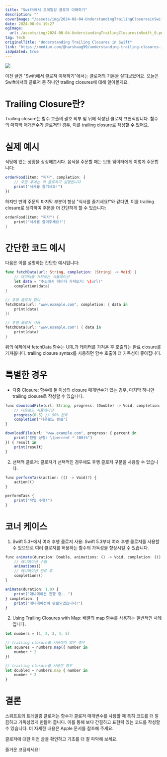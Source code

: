 ```yaml
---
title: "Swift에서 트레일링 클로저 이해하기"
description: ""
coverImage: "/assets/img/2024-08-04-UnderstandingTrailingClosuresinSwift_0.png"
date: 2024-08-04 19:27
ogImage: 
  url: /assets/img/2024-08-04-UnderstandingTrailingClosuresinSwift_0.png
tag: Tech
originalTitle: "Understanding Trailing Closures in Swift"
link: "https://medium.com/@harshaag99/understanding-trailing-closures-in-swift-2525e2ea793a"
isUpdated: true
---
```





<img src="/assets/img/2024-08-04-UnderstandingTrailingClosuresinSwift_0.png" />

이전 글인 "Swift에서 클로저 이해하기"에서는 클로저의 기본을 살펴보았어요. 오늘은 Swift에서의 클로저 중 하나인 trailing closures에 대해 알아볼게요.

# Trailing Closure란?

Trailing closure는 함수 호출의 괄호 외부 및 뒤에 작성된 클로저 표현식입니다. 함수의 마지막 매개변수가 클로저인 경우, 이를 trailing closure로 작성할 수 있어요.

<div class="content-ad"></div>

# 실제 예시

식당에 있는 상황을 상상해봅시다. 음식을 주문할 때는 보통 웨이터에게 이렇게 주문합니다:

```js
orderFood(item: "피자", completion: {
    // 주문 후에는 이 클로저가 실행됩니다
    print("식사를 즐기세요!")
})
```

하지만 만약 주문의 마지막 부분이 항상 "식사를 즐기세요!"와 같다면, 이를 trailing closure로 생각하여 주문을 더 간단하게 할 수 있습니다:

<div class="content-ad"></div>

```swift
orderFood(item: "피자") { 
    print("식사를 즐겨주세요!")
}
```

# 간단한 코드 예시

다음은 이를 설명하는 간단한 예시입니다:

```swift
func fetchData(url: String, completion: (String) -> Void) {
    // 데이터를 가져오는 시뮬레이션
    let data = "주소에서 데이터 가져오기: \(url)"
    completion(data)
}

// 후행 클로저 없이
fetchData(url: "www.example.com", completion: { data in
    print(data)
})

// 후행 클로저 사용
fetchData(url: "www.example.com") { data in
    print(data)
}
```

<div class="content-ad"></div>

위의 예제에서 fetchData 함수는 URL과 데이터를 가져온 후 호출되는 완료 closure를 가져옵니다. trailing closure syntax를 사용하면 함수 호출이 더 가독성이 좋아집니다.

# 특별한 경우

- 다중 Closure: 함수에 둘 이상의 closure 매개변수가 있는 경우, 마지막 하나만 trailing closure로 작성할 수 있습니다.

```js
func downloadFile(url: String, progress: (Double) -> Void, completion: (String) -> Void) {
    // 다운로드 시뮬레이션
    progress(0.5) // 50% 완료
    completion("다운로드 완료")
}

downloadFile(url: "www.example.com", progress: { percent in
    print("진행 상황: \(percent * 100)%")
}) { result in
    print(result)
}
```

<div class="content-ad"></div>

2. 선택적 클로저: 클로저가 선택적인 경우에도 후행 클로저 구문을 사용할 수 있습니다.

```js
func performTask(action: (() -> Void)?) {
    action?()
}

performTask {
    print("작업 수행!")
}
```

# 코너 케이스

1. Swift 5.3+에서 여러 후행 클로저 사용: Swift 5.3부터 여러 후행 클로저를 사용할 수 있으므로 여러 클로저를 허용하는 함수의 가독성을 향상시킬 수 있습니다.

<div class="content-ad"></div>

```js
func animate(duration: Double, animations: () -> Void, completion: (() -> Void)?) {
    // 애니메이션 수행
    animations()
    // 애니메이션 완료 후
    completion?()
}

animate(duration: 1.0) {
    print("애니메이션 진행 중...")
} completion: {
    print("애니메이션이 완료되었습니다!")
}
```

2. Using Trailing Closures with Map: 배열의 map 함수를 사용하는 일반적인 사례입니다.

```js
let numbers = [1, 2, 3, 4, 5]

// trailing closure를 사용하지 않은 경우
let squares = numbers.map({ number in
    number * 2
})

// trailing closure를 사용한 경우
let doubled = numbers.map { number in
    number * 2
}
```

# 결론

<div class="content-ad"></div>

스위프트의 트레일링 클로저는 함수가 클로저 매개변수를 사용할 때 특히 코드를 더 깔끔하고 가독성있게 만들어 줍니다. 이를 통해 보다 간결하고 표현력 있는 코드를 작성할 수 있습니다. 더 자세한 내용은 Apple 문서를 참조해 주세요.

클로저에 대한 이전 글을 확인하고 기초를 더 잘 파악해 보세요.

즐거운 코딩되세요!